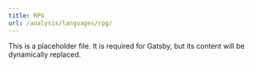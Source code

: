```yaml
---
title: RPG
url: /analysis/languages/rpg/
---
```


This is a placeholder file. It is required for Gatsby, but its content will be dynamically replaced.
